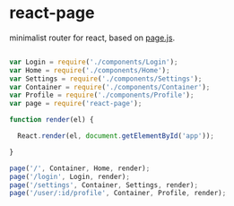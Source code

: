 react-page
==========

minimalist router for react, based on [page.js](https://www.npmjs.com/package/page).

```js

var Login = require('./components/Login');
var Home = require('./components/Home');
var Settings = require('./components/Settings');
var Container = require('./components/Container');
var Profile = require('./components/Profile');
var page = require('react-page');

function render(el) {

  React.render(el, document.getElementById('app'));

}

page('/', Container, Home, render);
page('/login', Login, render);
page('/settings', Container, Settings, render);
page('/user/:id/profile', Container, Profile, render);

```
